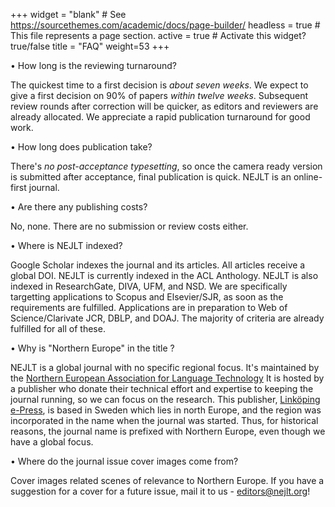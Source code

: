 +++
widget = "blank"  # See https://sourcethemes.com/academic/docs/page-builder/
headless = true  # This file represents a page section.
active = true  # Activate this widget? true/false
title = "FAQ"
weight=53
+++

• How long is the reviewing turnaround?

The quickest time to a first decision is *about seven weeks*. We expect to give a first decision on 90% of papers *within twelve weeks*. Subsequent review rounds after correction will be quicker, as editors and reviewers are already allocated. We appreciate a rapid publication turnaround for good work. 

• How long does publication take?

There's *no post-acceptance typesetting*, so once the camera ready version is submitted after acceptance, final publication is quick. NEJLT is an online-first journal.

• Are there any publishing costs?

No, none. There are no submission or review costs either.

• Where is NEJLT indexed?

Google Scholar indexes the journal and its articles. All articles receive a global DOI. NEJLT is currently indexed in the ACL Anthology. NEJLT is also indexed in ResearchGate, DIVA, UFM, and NSD. We are specifically targetting applications to Scopus and Elsevier/SJR, as soon as the requirements are fulfilled. Applications are in preparation to Web of Science/Clarivate JCR, DBLP, and DOAJ. The majority of criteria are already fulfilled for all of these.

• Why is "Northern Europe" in the title ?

NEJLT is a global journal with no specific regional focus. It's maintained by the [Northern European Association for Language Technology](https://tekstlab.uio.no/nealt/s) It is hosted by a publisher who donate their technical effort and expertise to keeping the journal running, so we can focus on the research. This publisher, [Linköping e-Press](https://liu.se/en/article/epress), is based in Sweden which lies in north Europe, and the region was incorporated in the name when the journal was started. Thus, for historical reasons, the journal name is prefixed with Northern Europe, even though we have a global focus.

• Where do the journal issue cover images come from?

Cover images related scenes of relevance to Northern Europe. If you have a suggestion for a cover for a future issue, mail it to us - [editors@nejlt.org](editors@nejlt.org)!